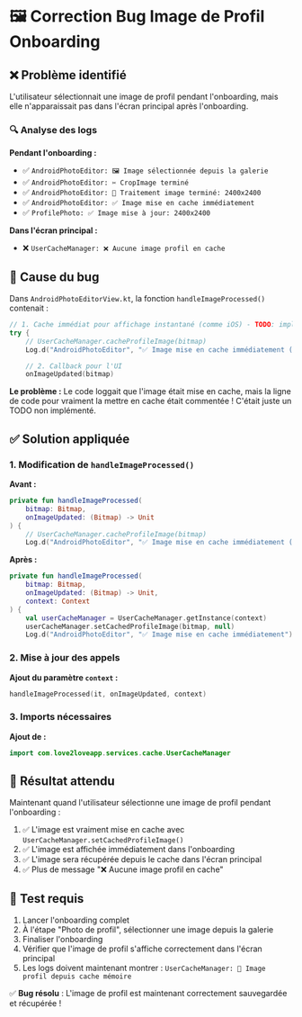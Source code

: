 # 🖼️ Correction Bug Image de Profil Onboarding

## ❌ Problème identifié

L'utilisateur sélectionnait une image de profil pendant l'onboarding, mais elle n'apparaissait pas dans l'écran principal après l'onboarding.

### 🔍 Analyse des logs

**Pendant l'onboarding :**

- ✅ `AndroidPhotoEditor: 🖼️ Image sélectionnée depuis la galerie`
- ✅ `AndroidPhotoEditor: ✂️ CropImage terminé`
- ✅ `AndroidPhotoEditor: 🎨 Traitement image terminé: 2400x2400`
- ✅ `AndroidPhotoEditor: ✅ Image mise en cache immédiatement`
- ✅ `ProfilePhoto: ✅ Image mise à jour: 2400x2400`

**Dans l'écran principal :**

- ❌ `UserCacheManager: ❌ Aucune image profil en cache`

## 🔎 Cause du bug

Dans `AndroidPhotoEditorView.kt`, la fonction `handleImageProcessed()` contenait :

```kotlin
// 1. Cache immédiat pour affichage instantané (comme iOS) - TODO: implémenter
try {
    // UserCacheManager.cacheProfileImage(bitmap)
    Log.d("AndroidPhotoEditor", "✅ Image mise en cache immédiatement (TODO: implémenter cache)")

    // 2. Callback pour l'UI
    onImageUpdated(bitmap)
```

**Le problème :** Le code loggait que l'image était mise en cache, mais la ligne de code pour vraiment la mettre en cache était commentée ! C'était juste un TODO non implémenté.

## ✅ Solution appliquée

### 1. Modification de `handleImageProcessed()`

**Avant :**

```kotlin
private fun handleImageProcessed(
    bitmap: Bitmap,
    onImageUpdated: (Bitmap) -> Unit
) {
    // UserCacheManager.cacheProfileImage(bitmap)
    Log.d("AndroidPhotoEditor", "✅ Image mise en cache immédiatement (TODO: implémenter cache)")
```

**Après :**

```kotlin
private fun handleImageProcessed(
    bitmap: Bitmap,
    onImageUpdated: (Bitmap) -> Unit,
    context: Context
) {
    val userCacheManager = UserCacheManager.getInstance(context)
    userCacheManager.setCachedProfileImage(bitmap, null)
    Log.d("AndroidPhotoEditor", "✅ Image mise en cache immédiatement")
```

### 2. Mise à jour des appels

**Ajout du paramètre `context` :**

```kotlin
handleImageProcessed(it, onImageUpdated, context)
```

### 3. Imports nécessaires

**Ajout de :**

```kotlin
import com.love2loveapp.services.cache.UserCacheManager
```

## 🎯 Résultat attendu

Maintenant quand l'utilisateur sélectionne une image de profil pendant l'onboarding :

1. ✅ L'image est vraiment mise en cache avec `UserCacheManager.setCachedProfileImage()`
2. ✅ L'image est affichée immédiatement dans l'onboarding
3. ✅ L'image sera récupérée depuis le cache dans l'écran principal
4. ✅ Plus de message "❌ Aucune image profil en cache"

## 📱 Test requis

1. Lancer l'onboarding complet
2. À l'étape "Photo de profil", sélectionner une image depuis la galerie
3. Finaliser l'onboarding
4. Vérifier que l'image de profil s'affiche correctement dans l'écran principal
5. Les logs doivent maintenant montrer : `UserCacheManager: 🚀 Image profil depuis cache mémoire`

✅ **Bug résolu** : L'image de profil est maintenant correctement sauvegardée et récupérée !
